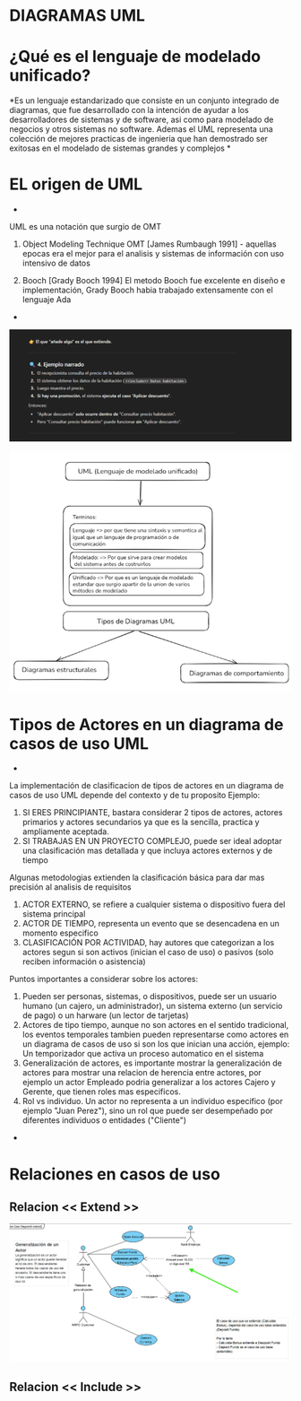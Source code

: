 # DIAGRAMAS UML 

<!-- Titulo h1-->
# ¿Qué es el lenguaje de modelado unificado?

*Es un lenguaje estandarizado que consiste en un conjunto integrado de diagramas, que fue desarrollado con la intención de ayudar a los desarrolladores de sistemas y de software, asi como para modelado de negocios y otros sistemas no software. 
Ademas el UML representa una colección de mejores practicas de ingenieria que han demostrado ser exitosas en el modelado de sistemas grandes y complejos   * 

<!-- Titulo h1-->
# EL origen de UML
*
UML es una notación que surgio de OMT 
1. Object Modeling Technique OMT [James Rumbaugh 1991] - aquellas epocas era el mejor para el analisis y sistemas de información con uso intensivo de datos 

2. Booch [Grady Booch 1994] El metodo Booch fue excelente en diseño e implementación, Grady Booch habia trabajado extensamente con el lenguaje Ada
*







![alt text](/images/image.png)


![alt text](/images/uml-concept.png)


# Tipos de Actores en un diagrama de casos de uso UML 

*
La implementación de clasificacion de tipos de actores en un diagrama de casos de uso UML depende del contexto y de tu proposito
Ejemplo: 

1. SI ERES PRINCIPIANTE, bastara considerar 2 tipos de actores, actores primarios y actores secundarios ya que es la sencilla, practica y ampliamente aceptada.
2. SI TRABAJAS EN UN PROYECTO COMPLEJO, puede ser ideal adoptar una clasificación mas detallada y que incluya actores externos y de tiempo

Algunas metodologias extienden la clasificación básica para dar mas precisión al analisis de requisitos 

1. ACTOR EXTERNO, se refiere a cualquier sistema o dispositivo fuera del sistema principal 
2. ACTOR DE TIEMPO, representa un evento que se desencadena en un momento especifico
3. CLASIFICACIÓN POR ACTIVIDAD, hay autores que categorizan a los actores segun si son activos (inician el caso de uso) o pasivos (solo reciben información o asistencia)

Puntos importantes a considerar sobre los actores: 

1. Pueden ser personas, sistemas, o dispositivos, puede ser un usuario humano (un cajero, un administrador), un sistema externo (un servicio de pago) o un harware (un lector de tarjetas) 
2. Actores de tipo tiempo, aunque no son actores en el sentido tradicional, los eventos temporales tambien pueden representarse como actores en un diagrama de casos de uso si son los que inician una acción, ejemplo: Un temporizador que activa un proceso automatico en el sistema
3. Generalización de actores, es importante mostrar la generalización de actores para mostrar una relacion de herencia entre actores, por ejemplo 
un actor Empleado podria generalizar a los actores Cajero y Gerente, que tienen roles mas especificos.
4. Rol vs individuo. Un actor no representa a un individuo especifico (por ejemplo "Juan Perez"), sino un rol que puede ser desempeñado por diferentes individuos o entidades ("Cliente") 

*


# Relaciones en casos de uso

## Relacion << Extend >> 

![alt text](/images/relacion-extend.png)
## Relacion << Include >> 

